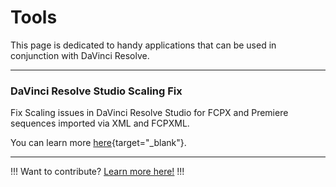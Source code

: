 # Tools

This page is dedicated to handy applications that can be used in conjunction with DaVinci Resolve.

---

### DaVinci Resolve Studio Scaling Fix

Fix Scaling issues in DaVinci Resolve Studio for FCPX and Premiere sequences imported via XML and FCPXML.

You can learn more [here](https://julien.chichignoud.com/resolve-script-scaling-fix){target="_blank"}.

---

!!!
Want to contribute? [Learn more here!](../contribute/)
!!!
